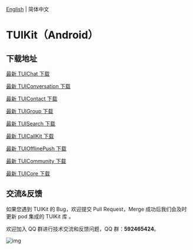 [English](./README_EN.md) | 简体中文

# TUIKit（Android）

## 下载地址

[最新 TUIChat 下载](https://im.sdk.cloud.tencent.cn/download/tuikit/6.6.3002/android/TUIChat.zip)

[最新 TUIConversation 下载](https://im.sdk.cloud.tencent.cn/download/tuikit/6.6.3002/android/TUIConversation.zip)

[最新 TUIContact 下载](https://im.sdk.cloud.tencent.cn/download/tuikit/6.6.3002/android/TUIContact.zip)

[最新 TUIGroup 下载](https://im.sdk.cloud.tencent.cn/download/tuikit/6.6.3002/android/TUIGroup.zip)

[最新 TUISearch 下载](https://im.sdk.cloud.tencent.cn/download/tuikit/6.6.3002/android/TUISearch.zip)

[最新 TUICallKit 下载](https://im.sdk.cloud.tencent.cn/download/tuikit/6.6.3002/android/TUICallKit.zip)

[最新 TUIOfflinePush 下载](https://im.sdk.cloud.tencent.cn/download/tuikit/6.6.3002/android/TUIOfflinePush.zip)

[最新 TUICommunity 下载](https://im.sdk.cloud.tencent.cn/download/tuikit/6.6.3002/android/TUICommunity.zip)

[最新 TUICore 下载](https://im.sdk.cloud.tencent.cn/download/tuikit/6.6.3002/android/TUICore.zip)

## 交流&反馈

如果您遇到 TUIKit 的 Bug，欢迎提交  Pull Request，Merge 成功后我们会及时更新 pod 集成的 TUIKit 库 。

欢迎加入 QQ 群进行技术交流和反馈问题，QQ 群：**592465424**。

![img](https://qcloudimg.tencent-cloud.cn/raw/ca5f8724cd5a9002abc454f80bf3df12.png)